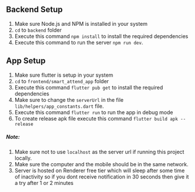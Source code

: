 ## Backend Setup
1. Make sure Node.js and NPM is installed in your system
2. `cd` to `backend` folder
3. Execute this command `npm install` to install the required dependencies
4. Execute this command to run the server `npm run dev`.


## App Setup
1. Make sure flutter is setup in your system
2. `cd` to `frontend/smart_attend_app` folder
3. Execute this command `flutter pub get` to install the required dependencies
4. Make sure to change the `serverUrl` in the file `lib/helpers/app_constants.dart` file. 
5. Execute this command `flutter run` to run the app in debug mode 
6. To create release apk file execute this command `flutter build apk --release`

##### Note: 
1. Make sure not to use `localhost` as the server url if running this project locally.
2. Make sure the computer and the mobile should be in the same network.
3. Server is hosted on Renderer free tier which will sleep after some time of inactivity so if you dont receive notification in 30 seconds then give it a try after 1 or 2 minutes

